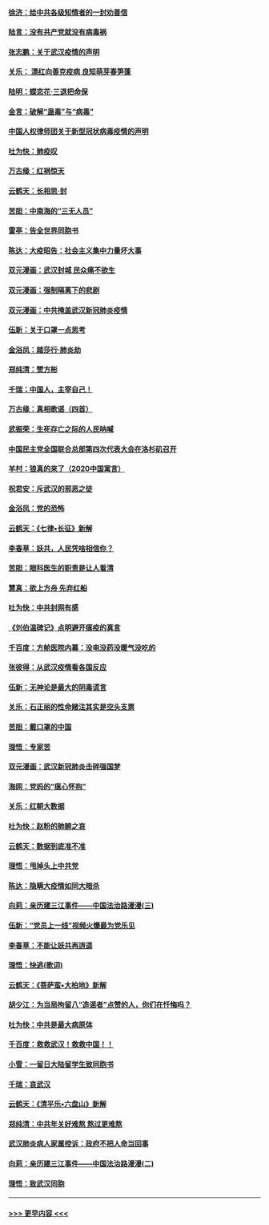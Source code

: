 #### [徐济：给中共各级知情者的一封劝善信](../pages/nsc993/n11868561.md?t=02151244) 
#### [陆言：没有共产党就没有病毒祸](../pages/nsc993/n11868232.md?t=02151244) 
#### [张志鹏：关于武汉疫情的声明](../pages/nsc993/n11867182.md?t=02151244) 
#### [关乐： 漂红向善克疫病 良知萌芽春笋蓬](../pages/nsc993/n11865710.md?t=02151244) 
#### [陆明：蝶恋花‧三退把命保](../pages/nsc993/n11865673.md?t=02151244) 
#### [金言：破解“蛊毒”与“病毒”](../pages/nsc993/n11864103.md?t=02151244) 
#### [中国人权律师团关于新型冠状病毒疫情的声明](../pages/nsc993/n11864249.md?t=02151244) 
#### [吐为快：肺疫叹](../pages/nsc993/n11864027.md?t=02151244) 
#### [万古缘：红祸惊天](../pages/nsc993/n11864079.md?t=02151244) 
#### [云鹤天：长相思‧封](../pages/nsc993/n11864006.md?t=02151244) 
#### [苦胆：中南海的“三无人员”](../pages/nsc993/n11862997.md?t=02151244) 
#### [雷亭：告全世界同胞书](../pages/nsc993/n11862572.md?t=02151244) 
#### [陈达：大疫昭告：社会主义集中力量坏大事](../pages/nsc993/n11859419.md?t=02151244) 
#### [双元漫画：武汉封城 民众痛不欲生](../pages/nsc993/n11859287.md?t=02151244) 
#### [双元漫画：强制隔离下的悲剧](../pages/nsc993/n11859244.md?t=02151244) 
#### [双元漫画：中共掩盖武汉新冠肺炎疫情](../pages/nsc993/n11858249.md?t=02151244) 
#### [伍新：关于口罩一点思考](../pages/nsc993/n11859195.md?t=02151244) 
#### [金浴凤：踏莎行‧肺炎劫](../pages/nsc993/n11858227.md?t=02151244) 
#### [郑纯清：赞方彬](../pages/nsc993/n11856803.md?t=02151244) 
#### [千瑞；中国人，主宰自己！](../pages/nsc993/n11856793.md?t=02151244) 
#### [万古缘：真相歌谣（四首）](../pages/nsc993/n11856263.md?t=02151244) 
#### [武振荣：生死存亡之际的人民呐喊](../pages/nsc993/n11856256.md?t=02151244) 
#### [中国民主党全国联合总部第四次代表大会在洛杉矶召开](../pages/nsc993/n11856344.md?t=02151244) 
#### [羊村：狼真的来了（2020中国寓言）](../pages/nsc993/n11856229.md?t=02151244) 
#### [祝君安：斥武汉的邪恶之徒](../pages/nsc993/n11855861.md?t=02151244) 
#### [金浴凤：党的恐怖](../pages/nsc993/n11855849.md?t=02151244) 
#### [云鹤天：《七律▪长征》新解](../pages/nsc993/n11855479.md?t=02151244) 
#### [李春草：妖共，人民凭啥相信你？](../pages/nsc993/n11855196.md?t=02151244) 
#### [苦胆：眼科医生的职责是让人看清](../pages/nsc993/n11853840.md?t=02151244) 
#### [慧真：欲上方舟 先弃红船](../pages/nsc993/n11853483.md?t=02151244) 
#### [吐为快：中共封网有感](../pages/nsc993/n11852575.md?t=02151244) 
#### [《刘伯温碑记》点明避开瘟疫的真言](../pages/nsc993/n11852128.md?t=02151244) 
#### [千百度：方舱医院内幕：没电没药没暖气没吃的](../pages/nsc993/n11850211.md?t=02151244) 
#### [张彼得：从武汉疫情看各国反应](../pages/nsc993/n11850102.md?t=02151244) 
#### [伍新：无神论是最大的阴毒谎言](../pages/nsc993/n11846129.md?t=02151244) 
#### [关乐：石正丽的性命赌注其实是空头支票](../pages/nsc993/n11846109.md?t=02151244) 
#### [苦胆：戴口罩的中国](../pages/nsc993/n11845576.md?t=02151244) 
#### [理悟：专家苦](../pages/nsc993/n11845564.md?t=02151244) 
#### [双元漫画：武汉新冠肺炎击碎强国梦](../pages/nsc993/n11843320.md?t=02151244) 
#### [海网：党妈的“瘟心怀抱”](../pages/nsc993/n11840740.md?t=02151244) 
#### [关乐：红朝大数据](../pages/nsc993/n11840675.md?t=02151244) 
#### [吐为快：赵粉的肺腑之哀](../pages/nsc993/n11840618.md?t=02151244) 
#### [云鹤天：数据到底准不准](../pages/nsc993/n11840325.md?t=02151244) 
#### [理悟：甩掉头上中共党](../pages/nsc993/n11838826.md?t=02151244) 
#### [陈达：隐瞒大疫情如同大暗杀](../pages/nsc993/n11838771.md?t=02151244) 
#### [向莉：亲历建三江事件——中国法治路漫漫(三)](../pages/nsc993/n11831825.md?t=02151244) 
#### [伍新：“党员上一线”视频火爆最为党乐见](../pages/nsc993/n11838200.md?t=02151244) 
#### [李春草：不能让妖共再逍遥](../pages/nsc993/n11838102.md?t=02151244) 
#### [理悟：快逃(歌词)](../pages/nsc993/n11838083.md?t=02151244) 
#### [云鹤天：《菩萨蛮▪大柏地》新解](../pages/nsc993/n11838059.md?t=02151244) 
#### [胡少江：为当局拘留八“造谣者”点赞的人，你们在忏悔吗？](../pages/nsc993/n11836801.md?t=02151244) 
#### [吐为快：中共是最大病原体](../pages/nsc993/n11836748.md?t=02151244) 
#### [千百度：救救武汉！救救中国！！](../pages/nsc993/n11836145.md?t=02151244) 
#### [小雪：一留日大陆留学生致同胞书](../pages/nsc993/n11834624.md?t=02151244) 
#### [千瑞：哀武汉](../pages/nsc993/n11833647.md?t=02151244) 
#### [云鹤天：《清平乐▪六盘山》新解](../pages/nsc993/n11833611.md?t=02151244) 
#### [郑纯清：中共年关好难熬 熬过更难熬](../pages/nsc993/n11833489.md?t=02151244) 
#### [武汉肺炎病人家属控诉：政府不把人命当回事](../pages/nsc993/n11833205.md?t=02151244) 
#### [向莉：亲历建三江事件——中国法治路漫漫(二)](../pages/nsc993/n11829102.md?t=02151244) 
#### [理悟：致武汉同胞](../pages/nsc993/n11831522.md?t=02151244) 

----
#### [ >>> 更早内容 <<< ](../indexes/nsc993-earlier.md)
